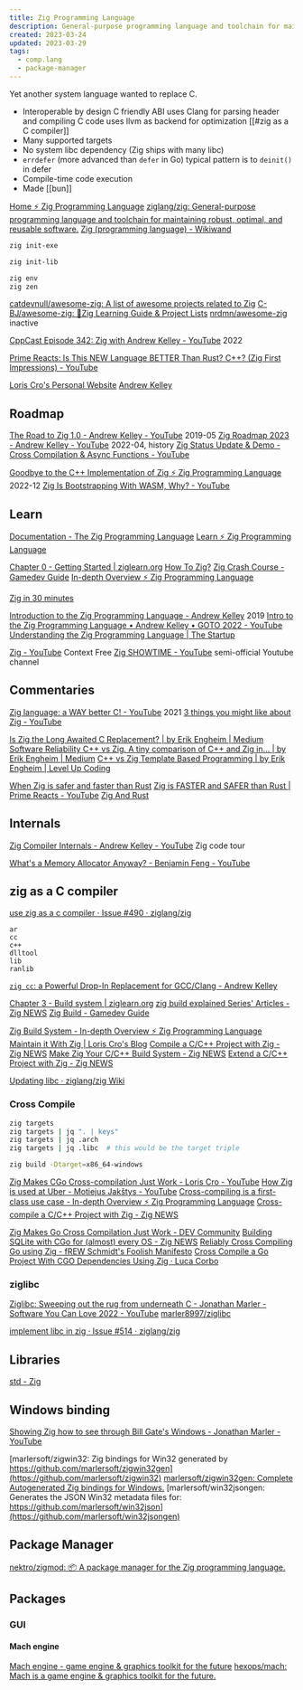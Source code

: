 ```yaml
---
title: Zig Programming Language
description: General-purpose programming language and toolchain for maintaining robust, optimal, and reusable software.
created: 2023-03-24
updated: 2023-03-29
tags:
  - comp.lang
  - package-manager
---
```


Yet another system language wanted to replace C.

- Interoperable by design
  C friendly ABI
  uses Clang for parsing header and compiling C code
  uses llvm as backend for optimization
  [[#zig as a C compiler]]
- Many supported targets
- No system libc dependency (Zig ships with many libc)
- `errdefer` (more advanced than `defer` in Go)
  typical pattern is to `deinit()` in defer
- Compile-time code execution
- Made [[bun]]

[Home ⚡ Zig Programming Language](https://ziglang.org/)
[ziglang/zig: General-purpose programming language and toolchain for maintaining robust, optimal, and reusable software.](https://github.com/ziglang/zig)
[Zig (programming language) - Wikiwand](<https://www.wikiwand.com/en/Zig_(programming_language)>)

```sh
zig init-exe

zig init-lib

zig env
zig zen
```

[catdevnull/awesome-zig: A list of awesome projects related to Zig](https://github.com/catdevnull/awesome-zig)
[C-BJ/awesome-zig: 📜Zig Learning Guide & Project Lists](https://github.com/C-BJ/awesome-zig)
[nrdmn/awesome-zig](https://github.com/nrdmn/awesome-zig) inactive

[CppCast Episode 342: Zig with Andrew Kelley - YouTube](https://www.youtube.com/watch?v=AdP6seB4sp4) 2022

[Prime Reacts: Is This NEW Language BETTER Than Rust? C++? (Zig First Impressions) - YouTube](https://www.youtube.com/watch?v=alp_Sx5qhn0)

[Loris Cro's Personal Website](https://kristoff.it/)
[Andrew Kelley](https://andrewkelley.me/)

## Roadmap

[The Road to Zig 1.0 - Andrew Kelley - YouTube](https://www.youtube.com/watch?v=Gv2I7qTux7g) 2019-05
[Zig Roadmap 2023 - Andrew Kelley - YouTube](https://www.youtube.com/watch?v=AqDdWEiSwMM) 2022-04, history
[Zig Status Update & Demo - Cross Compilation & Async Functions - YouTube](https://www.youtube.com/watch?v=1U7Yy2XgcrE)

[Goodbye to the C++ Implementation of Zig ⚡ Zig Programming Language](https://ziglang.org/news/goodbye-cpp/) 2022-12
[Zig Is Bootstrapping With WASM, Why? - YouTube](https://www.youtube.com/watch?v=MCfD7aIl-_E)

## Learn

[Documentation - The Zig Programming Language](https://ziglang.org/documentation/master/)
[Learn ⚡ Zig Programming Language](https://ziglang.org/learn/)

[Chapter 0 - Getting Started | ziglearn.org](https://ziglearn.org/)
[How To Zig?](https://www.nmichaels.org/zig/)
[Zig Crash Course - Gamedev Guide](https://ikrima.dev/dev-notes/zig/zig-crash-course/)
[In-depth Overview ⚡ Zig Programming Language](https://ziglang.org/learn/overview/)

[Zig in 30 minutes](https://gist.github.com/ityonemo/769532c2017ed9143f3571e5ac104e50)

[Introduction to the Zig Programming Language - Andrew Kelley](http://andrewkelley.me/post/intro-to-zig.html) 2019
[Intro to the Zig Programming Language • Andrew Kelley • GOTO 2022 - YouTube](https://www.youtube.com/watch?v=YXrb-DqsBNU)
[Understanding the Zig Programming Language | The Startup](https://medium.com/swlh/zig-the-introduction-dcd173a86975)

[Zig - YouTube](https://www.youtube.com/playlist?list=PLkj9QI818ttdeWrktvY4iQ2rhm0ku3Uqb) Context Free
[Zig SHOWTIME - YouTube](https://www.youtube.com/@ZigSHOWTIME) semi-official Youtube channel

## Commentaries

[Zig language: a WAY better C! - YouTube](https://www.youtube.com/watch?v=J6ZxxnSp_fY) 2021
[3 things you might like about Zig - YouTube](https://www.youtube.com/watch?v=3DxjZmLBizI)

[Is Zig the Long Awaited C Replacement? | by Erik Engheim | Medium](https://erik-engheim.medium.com/is-zig-the-long-awaited-c-replacement-c8eeace1e692)
[Software Reliability C++ vs Zig. A tiny comparison of C++ and Zig in… | by Erik Engheim | Medium](https://erik-engheim.medium.com/software-reliability-c-vs-zig-dbb2d0005b9c)
[C++ vs Zig Template Based Programming | by Erik Engheim | Level Up Coding](https://levelup.gitconnected.com/c-vs-zig-template-based-programming-d3e248885aa)

[When Zig is safer and faster than Rust](https://zackoverflow.dev/writing/unsafe-rust-vs-zig/)
[Zig is FASTER and SAFER than Rust | Prime Reacts - YouTube](https://www.youtube.com/watch?v=CbQVR4v5PZw)
[Zig And Rust](https://matklad.github.io/2023/03/26/zig-and-rust.html)

## Internals

[Zig Compiler Internals - Andrew Kelley - YouTube](https://www.youtube.com/watch?v=8MbREuiLQrM) Zig code tour

[What's a Memory Allocator Anyway? - Benjamin Feng - YouTube](https://www.youtube.com/watch?v=vHWiDx_l4V0)

## zig as a C compiler

[use zig as a c compiler · Issue #490 · ziglang/zig](https://github.com/ziglang/zig/issues/490)

```
ar
cc
c++
dlltool
lib
ranlib
```

[`zig cc`: a Powerful Drop-In Replacement for GCC/Clang - Andrew Kelley](https://andrewkelley.me/post/zig-cc-powerful-drop-in-replacement-gcc-clang.html)

[Chapter 3 - Build system | ziglearn.org](https://ziglearn.org/chapter-3/)
[zig build explained Series' Articles - Zig NEWS](https://zig.news/xq/series/2)
[Zig Build - Gamedev Guide](https://ikrima.dev/dev-notes/zig/zig-build/)

[Zig Build System - In-depth Overview ⚡ Zig Programming Language](https://ziglang.org/learn/overview/#zig-build-system)
[Maintain it With Zig | Loris Cro's Blog](https://kristoff.it/blog/maintain-it-with-zig/)
[Compile a C/C++ Project with Zig - Zig NEWS](https://zig.news/kristoff/compile-a-c-c-project-with-zig-368j)
[Make Zig Your C/C++ Build System - Zig NEWS](https://zig.news/kristoff/make-zig-your-c-c-build-system-28g5)
[Extend a C/C++ Project with Zig - Zig NEWS](https://zig.news/kristoff/extend-a-c-c-project-with-zig-55di)

[Updating libc · ziglang/zig Wiki](https://github.com/ziglang/zig/wiki/Updating-libc)

### Cross Compile

```sh
zig targets
zig targets | jq ". | keys"
zig targets | jq .arch
zig targets | jq .libc  # this would be the target triple

zig build -Dtarget=x86_64-windows
```

[Zig Makes CGo Cross-compilation Just Work - Loris Cro - YouTube](https://www.youtube.com/watch?v=nBLFMwoDDaY)
[How Zig is used at Uber - Motiejus Jakštys - YouTube](https://www.youtube.com/watch?v=SCj2J3HcEfc)
[Cross-compiling is a first-class use case - In-depth Overview ⚡ Zig Programming Language](https://ziglang.org/learn/overview/#cross-compiling-is-a-first-class-use-case)
[Cross-compile a C/C++ Project with Zig - Zig NEWS](https://zig.news/kristoff/cross-compile-a-c-c-project-with-zig-3599)

[Zig Makes Go Cross Compilation Just Work - DEV Community](https://dev.to/kristoff/zig-makes-go-cross-compilation-just-work-29ho)
[Building SQLite with CGo for (almost) every OS - Zig NEWS](https://zig.news/kristoff/building-sqlite-with-cgo-for-every-os-4cic)
[Reliably Cross Compiling Go using Zig - fREW Schmidt's Foolish Manifesto](https://blog.afoolishmanifesto.com/posts/golang-zig-cross-compilation/)
[Cross Compile a Go Project With CGO Dependencies Using Zig · Luca Corbo](https://lucor.dev/post/cross-compile-golang-fyne-project-using-zig/)

### ziglibc

[Ziglibc: Sweeping out the rug from underneath C - Jonathan Marler - Software You Can Love 2022 - YouTube](https://www.youtube.com/watch?v=1N85yU6RMcY)
[marler8997/ziglibc](https://github.com/marler8997/ziglibc)

[implement libc in zig · Issue #514 · ziglang/zig](https://github.com/ziglang/zig/issues/514)

## Libraries

[std - Zig](https://ziglang.org/documentation/master/std/)

## Windows binding

[Showing Zig how to see through Bill Gate's Windows - Jonathan Marler - YouTube](https://www.youtube.com/watch?v=HsnWZxrf5VE)

[marlersoft/zigwin32: Zig bindings for Win32 generated by https://github.com/marlersoft/zigwin32gen](https://github.com/marlersoft/zigwin32)
[marlersoft/zigwin32gen: Complete Autogenerated Zig bindings for Windows.](https://github.com/marlersoft/zigwin32gen)
[marlersoft/win32jsongen: Generates the JSON Win32 metadata files for: https://github.com/marlersoft/win32json](https://github.com/marlersoft/win32jsongen)

## Package Manager

[nektro/zigmod: 📦 A package manager for the Zig programming language.](https://github.com/nektro/zigmod)

## Packages

### GUI

#### Mach engine

[Mach engine - game engine & graphics toolkit for the future](https://machengine.org/)
[hexops/mach: Mach is a game engine & graphics toolkit for the future.](https://github.com/hexops/mach)
